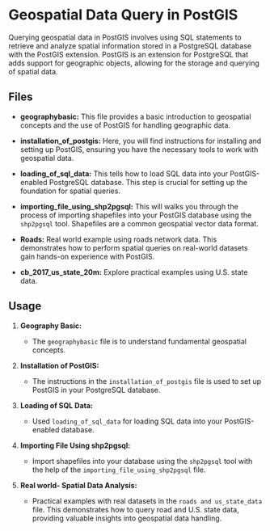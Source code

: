 # Geospatial Data Query in PostGIS
Querying geospatial data in PostGIS involves using SQL statements to retrieve and analyze spatial information stored in a PostgreSQL database with the PostGIS extension. PostGIS is an extension for PostgreSQL that adds support for geographic objects, allowing for the storage and querying of spatial data.

## Files

- **geographybasic:** This file provides a basic introduction to geospatial concepts and the use of PostGIS for handling geographic data.

- **installation_of_postgis:** Here, you will find instructions for installing and setting up PostGIS, ensuring you have the necessary tools to work with geospatial data.

- **loading_of_sql_data:** This tells how to load SQL data into your PostGIS-enabled PostgreSQL database. This step is crucial for setting up the foundation for spatial queries.

- **importing_file_using_shp2pgsql:** This will walks you through the process of importing shapefiles into your PostGIS database using the `shp2pgsql` tool. Shapefiles are a common geospatial vector data format.

- **Roads:** Real world example using roads network data. This demonstrates how to perform spatial queries on real-world datasets gain hands-on experience with PostGIS.
- **cb_2017_us_state_20m:** Explore practical examples using U.S. state data.

## Usage

1. **Geography Basic:**
   - The `geographybasic` file is to understand fundamental geospatial concepts.

2. **Installation of PostGIS:**
   - The instructions in the `installation_of_postgis` file is used to set up PostGIS in your PostgreSQL database.

3. **Loading of SQL Data:**
   - Used `loading_of_sql_data` for loading SQL data into your PostGIS-enabled database.

4. **Importing File Using shp2pgsql:**
   - Import shapefiles into your database using the `shp2pgsql` tool with the help of the `importing_file_using_shp2pgsql` file.

5. **Real world- Spatial Data Analysis:**
   - Practical examples with real datasets in the `roads and us_state_data` file. This demonstrates how to query road and U.S. state data, providing valuable insights into geospatial data handling.

